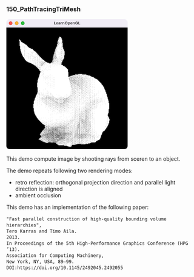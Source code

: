 ### 150_PathTracingTriMesh
![](thumbnail.png)

This demo compute image by shooting rays from sceren to an object.

The demo repeats following two rendering modes:
- retro reflection: orthogonal projection direction and parallel light direction is aligned 
- ambient occlusion



This demo has an implementation of the following paper:

 ```
"Fast parallel construction of high-quality bounding volume hierarchies",
Tero Karras and Timo Aila. 
2013.  
In Proceedings of the 5th High-Performance Graphics Conference (HPG ’13). 
Association for Computing Machinery, 
New York, NY, USA, 89–99. 
DOI:https://doi.org/10.1145/2492045.2492055
 ```